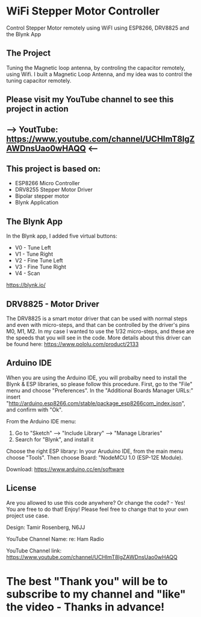 # WiFi Stepper Motor Controller
Control Stepper Motor remotely using WiFI using ESP8266, DRV8825 and the Blynk App


The Project
-----------
Tuning the Magnetic loop antenna, by controling the capacitor remotely, using Wifi. 
I built a Magnetic Loop Antenna, and my idea was to control the tuning capacitor remotely.
## Please visit my YouTube channel to see this project in action
## --> YoutTube: https://www.youtube.com/channel/UCHImT8lgZAWDnsUao0wHAQQ <--


This project is based on:
-------------------------
* ESP8266 Micro Controller
* DRV8255 Stepper Motor Driver
* Bipolar stepper motor
* Blynk Application

The Blynk App
-------------
In the Blynk app, I added five virtual buttons:
  * V0 - Tune Left
  * V1 - Tune Right
  * V2 - Fine Tune Left
  * V3 - Fine Tune Right
  * V4 - Scan
  
https://blynk.io/

DRV8825 - Motor Driver
----------------------
The DRV8825 is a smart motor driver that can be used with normal steps and even with micro-steps, and that can be controlled by
the driver's pins M0, M1, M2. In my case I wanted to use the 1/32 micro-steps, and these are the speeds that you will see in the code.
More details about this driver can be found here: https://www.pololu.com/product/2133

Arduino IDE
-----------
When you are using the Arduino IDE, you will probalby need to install the Blynk & ESP libraries, so please follow this procedure.
First, go to the "File" menu and choose "Preferences". In the "Additional Boards Manager URLs:" insert "http://arduino.esp8266.com/stable/package_esp8266com_index.json", and confirm with "Ok".

From the Arduino IDE menu:
1. Go to "Sketch" --> "Include Library" --> "Manage Libraries"
2. Search for "Blynk", and install it

Choose the right ESP library:
In your Aruduino IDE, from the main menu choose "Tools".
Then choose Board: "NodeMCU 1.0 (ESP-12E Module).

Download: https://www.arduino.cc/en/software

License
-------
Are you allowed to use this code anywhere? Or change the code? - Yes! You are free to do that! Enjoy!
Please feel free to change that to your own project use case.



Design: Tamir Rosenberg, N6JJ

YouTube Channel Name: re: Ham Radio

YouTube Channel link: https://www.youtube.com/channel/UCHImT8lgZAWDnsUao0wHAQQ

# The best "Thank you" will be to subscribe to my channel and "like" the video - Thanks in advance!
